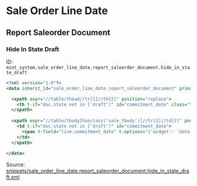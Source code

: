 # Sale Order Line Date
## Report Saleorder Document  
### Hide In State Draft  
ID: `mint_system.sale_order_line_date.report_saleorder_document.hide_in_state_draft`  
```xml
<?xml version="1.0"?>
<data inherit_id="sale_order_line_date.report_saleorder_document" priority="50">

  <xpath expr="//table/thead//tr[1]//th[2]" position="replace">
    <th t-if="doc.state not in ['draft']" id="commitment_date" class="text-left">Commitment Date</th>
  </xpath>
  
  <xpath expr="//table/tbody[hasclass('sale_tbody')]//tr[1]//td[2]" position="replace">
    <td t-if="doc.state not in ['draft']" id="commitment_date">
      <span t-field="line.commitment_date" t-options="{'widget': 'date'}"/>
    </td>
  </xpath>
  
</data>

```
Source: [snippets/sale_order_line_date.report_saleorder_document.hide_in_state_draft.xml](https://github.com/Mint-System/Odoo-Development/tree/14.0/snippets/sale_order_line_date.report_saleorder_document.hide_in_state_draft.xml)

